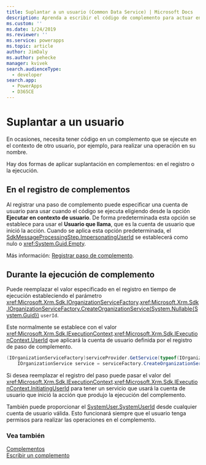 ```yaml
---
title: Suplantar a un usuario (Common Data Service) | Microsoft Docs
description: Aprenda a escribir el código de complemento para actuar en nombre de un usuario específico.
ms.custom: ''
ms.date: 1/24/2019
ms.reviewer: ''
ms.service: powerapps
ms.topic: article
author: JimDaly
ms.author: pehecke
manager: kvivek
search.audienceType:
  - developer
search.app:
  - PowerApps
  - D365CE
---
```

# <a name="impersonate-a-user"></a>Suplantar a un usuario

En ocasiones, necesita tener código en un complemento que se ejecute en el contexto de otro usuario, por ejemplo, para realizar una operación en su nombre.

Hay dos formas de aplicar suplantación en complementos: en el registro o la ejecución.

## <a name="at-plug-in-registration"></a>En el registro de complementos

Al registrar una paso de complemento puede especificar una cuenta de usuario para usar cuando el código se ejecuta eligiendo desde la opción **Ejecutar en contexto de usuario**. De forma predeterminada esta opción se establece para usar el **Usuario que llama**, que es la cuenta de usuario que inició la acción. Cuando se aplica esta opción predeterminada, el [SdkMessageProcessingStep.ImpersonatingUserId](reference/entities/sdkmessageprocessingstep.md#BKMK_ImpersonatingUserId) se establecerá como nulo o <xref:System.Guid.Empty>.

Más información: [Registrar paso de complemento](register-plug-in.md#register-plug-in-step).

## <a name="during-plug-in-execution"></a>Durante la ejecución de complemento

Puede reemplazar el valor especificado en el registro en tiempo de ejecución estableciendo el parámetro <xref:Microsoft.Xrm.Sdk.IOrganizationServiceFactory>.<xref:Microsoft.Xrm.Sdk.IOrganizationServiceFactory.CreateOrganizationService(System.Nullable{System.Guid})> `userId`.

Este normalmente se establece con el valor <xref:Microsoft.Xrm.Sdk.IExecutionContext>.<xref:Microsoft.Xrm.Sdk.IExecutionContext.UserId> que aplicará la cuenta de usuario definida por el registro de paso de complemento.

```csharp
(IOrganizationServiceFactory)serviceProvider.GetService(typeof(IOrganizationServiceFactory));
    IOrganizationService service = serviceFactory.CreateOrganizationService(context.UserId);
```

Si desea reemplazar el registro del paso puede pasar el valor del <xref:Microsoft.Xrm.Sdk.IExecutionContext>.<xref:Microsoft.Xrm.Sdk.IExecutionContext.InitiatingUserId> para tener un servicio que usará la cuenta de usuario que inició la acción que produjo la ejecución del complemento.

También puede proporcionar el [SystemUser.SystemUserId](reference/entities/systemuser.md#BKMK_SystemUserId) desde cualquier cuenta de usuario válida. Esto funcionará siempre que el usuario tenga permisos para realizar las operaciones en el complemento.

### <a name="see-also"></a>Vea también

[Complementos](plug-ins.md)  
[Escribir un complemento](write-plug-in.md)